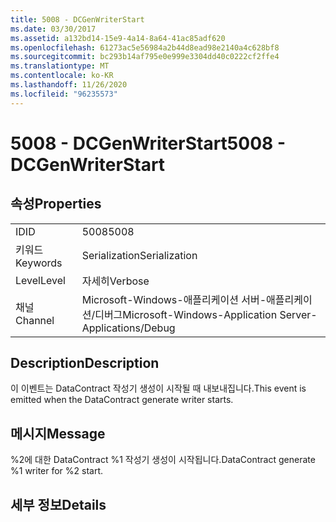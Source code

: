 ```yaml
---
title: 5008 - DCGenWriterStart
ms.date: 03/30/2017
ms.assetid: a132bd14-15e9-4a14-8a64-41ac85adf620
ms.openlocfilehash: 61273ac5e56984a2b44d8ead98e2140a4c628bf8
ms.sourcegitcommit: bc293b14af795e0e999e3304dd40c0222cf2ffe4
ms.translationtype: MT
ms.contentlocale: ko-KR
ms.lasthandoff: 11/26/2020
ms.locfileid: "96235573"
---
```

# <a name="5008---dcgenwriterstart"></a><span data-ttu-id="33e3f-102">5008 - DCGenWriterStart</span><span class="sxs-lookup"><span data-stu-id="33e3f-102">5008 - DCGenWriterStart</span></span>

## <a name="properties"></a><span data-ttu-id="33e3f-103">속성</span><span class="sxs-lookup"><span data-stu-id="33e3f-103">Properties</span></span>  
  
|||  
|-|-|  
|<span data-ttu-id="33e3f-104">ID</span><span class="sxs-lookup"><span data-stu-id="33e3f-104">ID</span></span>|<span data-ttu-id="33e3f-105">5008</span><span class="sxs-lookup"><span data-stu-id="33e3f-105">5008</span></span>|  
|<span data-ttu-id="33e3f-106">키워드</span><span class="sxs-lookup"><span data-stu-id="33e3f-106">Keywords</span></span>|<span data-ttu-id="33e3f-107">Serialization</span><span class="sxs-lookup"><span data-stu-id="33e3f-107">Serialization</span></span>|  
|<span data-ttu-id="33e3f-108">Level</span><span class="sxs-lookup"><span data-stu-id="33e3f-108">Level</span></span>|<span data-ttu-id="33e3f-109">자세히</span><span class="sxs-lookup"><span data-stu-id="33e3f-109">Verbose</span></span>|  
|<span data-ttu-id="33e3f-110">채널</span><span class="sxs-lookup"><span data-stu-id="33e3f-110">Channel</span></span>|<span data-ttu-id="33e3f-111">Microsoft-Windows-애플리케이션 서버-애플리케이션/디버그</span><span class="sxs-lookup"><span data-stu-id="33e3f-111">Microsoft-Windows-Application Server-Applications/Debug</span></span>|  
  
## <a name="description"></a><span data-ttu-id="33e3f-112">Description</span><span class="sxs-lookup"><span data-stu-id="33e3f-112">Description</span></span>  

 <span data-ttu-id="33e3f-113">이 이벤트는 DataContract 작성기 생성이 시작될 때 내보내집니다.</span><span class="sxs-lookup"><span data-stu-id="33e3f-113">This event is emitted when the DataContract generate writer starts.</span></span>  
  
## <a name="message"></a><span data-ttu-id="33e3f-114">메시지</span><span class="sxs-lookup"><span data-stu-id="33e3f-114">Message</span></span>  

 <span data-ttu-id="33e3f-115">%2에 대한 DataContract %1 작성기 생성이 시작됩니다.</span><span class="sxs-lookup"><span data-stu-id="33e3f-115">DataContract generate %1 writer for %2 start.</span></span>  
  
## <a name="details"></a><span data-ttu-id="33e3f-116">세부 정보</span><span class="sxs-lookup"><span data-stu-id="33e3f-116">Details</span></span>
